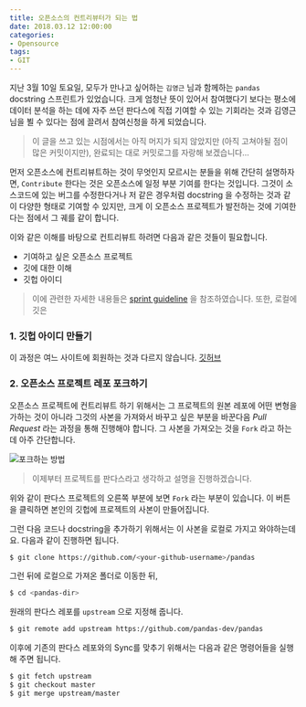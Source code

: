 ```yaml
---
title: 오픈소스의 컨트리뷰터가 되는 법
date: 2018.03.12 12:00:00
categories:
- Opensource
tags:
- GIT
---
```



지난 3월 10일 토요일, 모두가 만나고 싶어하는 `김영근` 님과 함께하는 `pandas` docstring 스프린트가 있었습니다. 크게 엄청난 뜻이 있어서 참여했다기 보다는 평소에 데이터 분석을 하는 데에 자주 쓰던 판다스에 직접 기여할 수 있는 기회라는 것과 김영근님을 뵐 수 있다는 점에 끌려서 참여신청을 하게 되었습니다.

>  이 글을 쓰고 있는 시점에서는 아직 머지가 되지 않았지만 (아직 고쳐야될 점이 많은 커밋이지만), 완료되는 대로 커밋로그를 자랑해 보겠습니다...



먼저 오픈소스에 컨트리뷰트하는 것이 무엇인지 모르시는 분들을 위해 간단히 설명하자면, `Contribute` 한다는 것은 오픈소스에 일정 부분 기여를 한다는 것입니다. 그것이 소스코드에 있는 버그를 수정한다거나 저 같은 경우처럼 docstring 을 수정하는 것과 같이 다양한 형태로 기여할 수 있지만, 크게 이 오픈소스 프로젝트가 발전하는 것에 기여한다는 점에서 그 궤를 같이 합니다.

이와 같은 이해를 바탕으로 컨트리뷰트 하려면 다음과 같은 것들이 필요합니다.

- 기여하고 싶은 오픈소스 프로젝트
- 깃에 대한 이해
- 깃헙 아이디

> 이에 관련한 자세한 내용들은 [sprint guideline](https://python-sprints.github.io/pandas/guide/pandas_setup.html) 을 참조하였습니다. 또한, 로컬에 깃은

### 1. 깃헙 아이디 만들기

이 과정은 여느 사이트에 회원하는 것과 다르지 않습니다. [깃허브]( https://github.com/join)

### 2. 오픈소스 프로젝트 레포 포크하기  

오픈소스 프로젝트에 컨트리뷰트 하기 위해서는 그 프로젝트의 원본 레포에 어떤 변형을 가하는 것이 아니라 그것의 사본을 가져와서 바꾸고 싶은 부분을 바꾼다음 *Pull Request* 라는 과정을 통해 진행해야 합니다. 그 사본을 가져오는 것을 `Fork` 라고 하는데 아주 간단합니다.

![포크하는 방법](/images/pandas-example.png)

> 이제부터 프로젝트를 판다스라고 생각하고 설명을 진행하겠습니다.

위와 같이 판다스 프로젝트의 오른쪽 부분에 보면 `Fork` 라는 부분이 있습니다. 이 버튼을 클릭하면 본인의 깃헙에 프로젝트의 사본이 만들어집니다.

그런 다음 코드나 docstring을 추가하기 위해서는 이 사본을 로컬로 가지고 와야하는데요. 다음과 같이 진행하면 됩니다.

```bash
$ git clone https://github.com/<your-github-username>/pandas
```

그런 뒤에 로컬으로 가져온 폴더로 이동한 뒤,

```bash
$ cd <pandas-dir>
```

원래의 판다스 레포를 `upstream` 으로 지정해 줍니다.

```bash
$ git remote add upstream https://github.com/pandas-dev/pandas
```

이후에 기존의 판다스 레포와의 Sync를 맞추기 위해서는 다음과 같은 명령어들을 실행해 주면 됩니다.

```bash
$ git fetch upstream
$ git checkout master
$ git merge upstream/master
```
